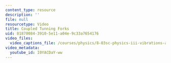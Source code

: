 ```yaml
---
content_type: resource
description: ''
file: null
resourcetype: Video
title: Coupled Tunning Forks
uid: 81870084-3910-5e11-a04e-9c33a7654176
video_files:
  video_captions_file: /courses/physics/8-03sc-physics-iii-vibrations-and-waves-fall-2016/part-i-mechanical-vibrations-and-waves/lecture-5/copy4_of_lecture-5-video/I0YACDaY-ww.vtt
video_metadata:
  youtube_id: I0YACDaY-ww
---
```

